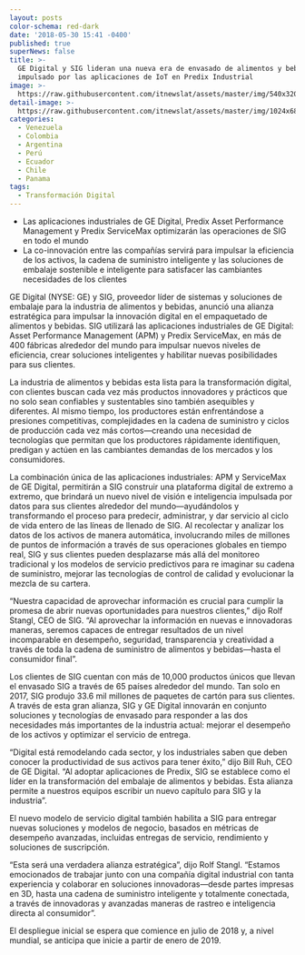 ```yaml
---
layout: posts
color-schema: red-dark
date: '2018-05-30 15:41 -0400'
published: true
superNews: false
title: >-
  GE Digital y SIG lideran una nueva era de envasado de alimentos y bebidas,
  impulsado por las aplicaciones de IoT en Predix Industrial
image: >-
  https://raw.githubusercontent.com/itnewslat/assets/master/img/540x320/Alimentos-p.jpg
detail-image: >-
  https://raw.githubusercontent.com/itnewslat/assets/master/img/1024x680/Alimentos-g.jpg
categories:
  - Venezuela
  - Colombia
  - Argentina
  - Perú
  - Ecuador
  - Chile
  - Panama
tags:
  - Transformación Digital
---
```

- Las aplicaciones industriales de GE Digital, Predix Asset Performance Management y Predix ServiceMax optimizarán las operaciones de SIG en todo el mundo 
- La co-innovación entre las compañías servirá para impulsar la eficiencia de los activos, la cadena de suministro inteligente y las soluciones de embalaje sostenible e inteligente para satisfacer las cambiantes necesidades de los clientes

GE Digital (NYSE: GE) y SIG, proveedor líder de sistemas y soluciones de embalaje para la industria de alimentos y bebidas, anunció una alianza estratégica para impulsar la innovación digital en el empaquetado de alimentos y bebidas. SIG utilizará las aplicaciones industriales de GE Digital: Asset Performance Management (APM) y Predix ServiceMax, en más de 400 fábricas alrededor del mundo para impulsar nuevos niveles de eficiencia, crear soluciones inteligentes y habilitar nuevas posibilidades para sus clientes.

La industria de alimentos y bebidas esta lista para la transformación digital, con clientes buscan cada vez más productos innovadores y prácticos que no solo sean confiables y sustentables sino también asequibles y diferentes. Al mismo tiempo, los productores están enfrentándose a presiones competitivas, complejidades en la cadena de suministro y ciclos de producción cada vez más cortos—creando una necesidad de tecnologías que permitan que los productores rápidamente identifiquen, predigan y actúen en las cambiantes demandas de los mercados y los consumidores. 

La combinación única de las aplicaciones industriales: APM y ServiceMax de GE Digital, permitirán a SIG construir una plataforma digital de extremo a extremo, que brindará un nuevo nivel de visión e inteligencia impulsada por datos para sus clientes alrededor del mundo—ayudándolos y transformando el proceso para predecir, administrar, y dar servicio al ciclo de vida entero de las líneas de llenado de SIG. Al recolectar y analizar los datos de los activos de manera automática, involucrando miles de millones de puntos de información a través de sus operaciones globales en tiempo real, SIG y sus clientes pueden desplazarse más allá del monitoreo tradicional y los modelos de servicio predictivos para re imaginar su cadena de suministro, mejorar las tecnologías de control de calidad y evolucionar la mezcla de su cartera. 

“Nuestra capacidad de aprovechar información es crucial para cumplir la promesa de abrir nuevas oportunidades para nuestros clientes,” dijo Rolf Stangl, CEO de SIG. “Al aprovechar la información en nuevas e innovadoras maneras, seremos capaces de entregar resultados de un nivel incomparable en desempeño, seguridad, transparencia y creatividad a través de toda la cadena de suministro de alimentos y bebidas—hasta el consumidor final”.

Los clientes de SIG cuentan con más de 10,000 productos únicos que llevan el envasado SIG a través de 65 países alrededor del mundo. Tan solo en 2017, SIG produjo 33.6 mil millones de paquetes de cartón para sus clientes. A través de esta gran alianza, SIG y GE Digital innovarán en conjunto soluciones y tecnologías de envasado para responder a las dos necesidades más importantes de la industria actual: mejorar el desempeño de los activos y optimizar el servicio de entrega.

“Digital está remodelando cada sector, y los industriales saben que deben conocer la productividad de sus activos para tener éxito,” dijo Bill Ruh, CEO de GE Digital. “Al adoptar aplicaciones de Predix, SIG se establece como el líder en la transformación del embalaje de alimentos y bebidas. Esta alianza permite a nuestros equipos escribir un nuevo capítulo para SIG y la industria”.

El nuevo modelo de servicio digital también habilita a SIG para entregar nuevas soluciones y modelos de negocio, basados en métricas de desempeño avanzadas, incluidas entregas de servicio, rendimiento y soluciones de suscripción. 

“Esta será una verdadera alianza estratégica”, dijo Rolf Stangl. “Estamos emocionados de trabajar junto con una compañía digital industrial con tanta experiencia y colaborar en soluciones innovadoras—desde partes impresas en 3D, hasta una cadena de suministro inteligente y totalmente conectada, a través de innovadoras y avanzadas maneras de rastreo e inteligencia directa al consumidor”.

El despliegue inicial se espera que comience en julio de 2018 y, a nivel mundial, se anticipa que inicie a partir de enero de 2019.